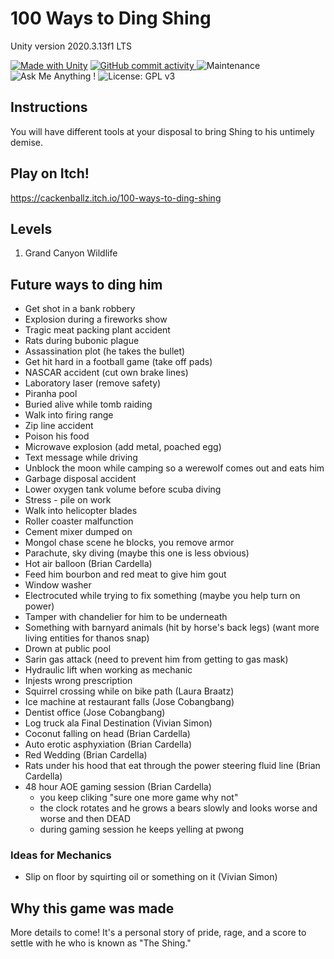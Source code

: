 # 100 Ways to Ding Shing
Unity version 2020.3.13f1 LTS

[![Made with Unity](https://img.shields.io/badge/Made%20with-Unity-57b9d3.svg?style=flat&logo=unity)](https://unity3d.com) [![GitHub commit activity](https://img.shields.io/github/commit-activity/m/aaronmsimon/unity-ding-shing)
](https://github.com/aaronmsimon/unity-ding-shing/pulse/monthly) ![Maintenance](https://img.shields.io/badge/Maintained%3F-yes-brightgreen.svg) ![Ask Me Anything !](https://img.shields.io/badge/Ask%20me-anything-1abc9c.svg) ![License: GPL v3](https://img.shields.io/badge/License-GPLv3-blue.svg)
## Instructions
You will have different tools at your disposal to bring Shing to his untimely demise.

## Play on Itch!
<https://cackenballz.itch.io/100-ways-to-ding-shing>

## Levels
1. Grand Canyon Wildlife

## Future ways to ding him
* Get shot in a bank robbery
* Explosion during a fireworks show
* Tragic meat packing plant accident
* Rats during bubonic plague
* Assassination plot (he takes the bullet)
* Get hit hard in a football game (take off pads)
* NASCAR accident (cut own brake lines)
* Laboratory laser (remove safety)
* Piranha pool
* Buried alive while tomb raiding
* Walk into firing range
* Zip line accident
* Poison his food
* Microwave explosion (add metal, poached egg)
* Text message while driving
* Unblock the moon while camping so a werewolf comes out and eats him
* Garbage disposal accident
* Lower oxygen tank volume before scuba diving
* Stress - pile on work
* Walk into helicopter blades
* Roller coaster malfunction
* Cement mixer dumped on
* Mongol chase scene he blocks, you remove armor
* Parachute, sky diving (maybe this one is less obvious)
* Hot air balloon (Brian Cardella)
* Feed him bourbon and red meat to give him gout
* Window washer
* Electrocuted while trying to fix something (maybe you help turn on power)
* Tamper with chandelier for him to be underneath
* Something with barnyard animals (hit by horse's back legs) (want more living entities for thanos snap)
* Drown at public pool
* Sarin gas attack (need to prevent him from getting to gas mask)
* Hydraulic lift when working as mechanic
* Injests wrong prescription
* Squirrel crossing while on bike path (Laura Braatz)
* Ice machine at restaurant falls (Jose Cobangbang)
* Dentist office (Jose Cobangbang)
* Log truck ala Final Destination (Vivian Simon)
* Coconut falling on head (Brian Cardella)
* Auto erotic asphyxiation (Brian Cardella)
* Red Wedding (Brian Cardella)
* Rats under his hood that eat through the power steering fluid line (Brian Cardella)
* 48 hour AOE gaming session (Brian Cardella)
	* you keep cliking "sure one more game why not"
	* the clock rotates and he grows a bears slowly and looks worse and worse and then DEAD
	* during gaming session he keeps yelling at pwong

### Ideas for Mechanics
* Slip on floor by squirting oil or something on it (Vivian Simon)

## Why this game was made
More details to come! It's a personal story of pride, rage, and a score to settle with he who is known as "The Shing."